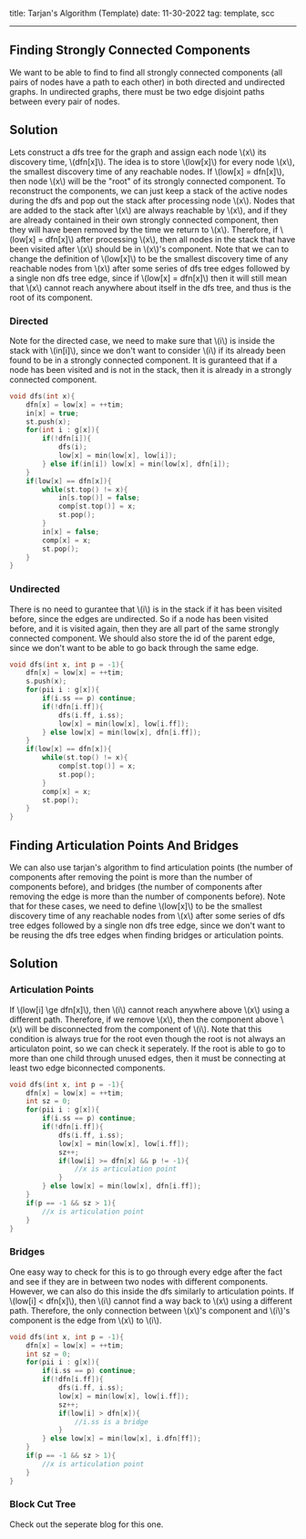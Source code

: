title: Tarjan's Algorithm (Template)
date: 11-30-2022
tag: template, scc

---

## Finding Strongly Connected Components

We want to be able to find to find all strongly connected components (all pairs of nodes have a path to each other) in both directed and undirected graphs. In undirected graphs, there must be two edge disjoint paths between every pair of nodes. 

## Solution

Lets construct a dfs tree for the graph and assign each node \\(x\\) its discovery time, \\(dfn[x]\\). The idea is to store \\(low[x]\\) for every node \\(x\\), the smallest discovery time of any reachable nodes. If \\(low[x] = dfn[x]\\), then node \\(x\\) will be the "root" of its strongly connected component. To reconstruct the components, we can just keep a stack of the active nodes during the dfs and pop out the stack after processing node \\(x\\). Nodes that are added to the stack after \\(x\\) are always reachable by \\(x\\), and if they are already contained in their own strongly connected component, then they will have been removed by the time we return to \\(x\\). Therefore, if \\(low[x] = dfn[x]\\) after processing \\(x\\), then all nodes in the stack that have been visited after \\(x\\) should be in \\(x\\)'s component. Note that we can to change the definition of \\(low[x]\\) to be the smallest discovery time of any reachable nodes from \\(x\\) after some series of dfs tree edges followed by a single non dfs tree edge, since if \\(low[x] = dfn[x]\\) then it will still mean that \\(x\\) cannot reach anywhere about itself in the dfs tree, and thus is the root of its component.

### Directed

Note for the directed case, we need to make sure that \\(i\\) is inside the stack with \\(in[i]\\), since we don't want to consider \\(i\\) if its already been found to be in a strongly connected component. It is guranteed that if a node has been visited and is not in the stack, then it is already in a strongly connected component.

```c++
void dfs(int x){
	dfn[x] = low[x] = ++tim;
	in[x] = true;
	st.push(x);
	for(int i : g[x]){
		if(!dfn[i]){
			dfs(i);
			low[x] = min(low[x], low[i]);
		} else if(in[i]) low[x] = min(low[x], dfn[i]);
	}
	if(low[x] == dfn[x]){
		while(st.top() != x){
			in[s.top()] = false;
			comp[st.top()] = x;
			st.pop();
		}
		in[x] = false;
		comp[x] = x;
		st.pop();
	}
}
```

### Undirected

There is no need to gurantee that \\(i\\) is in the stack if it has been visited before, since the edges are undirected. So if a node has been visited before, and it is visited again, then they are all part of the same strongly connected component. We should also store the id of the parent edge, since we don't want to be able to go back through the same edge.

```c++
void dfs(int x, int p = -1){
	dfn[x] = low[x] = ++tim;
	s.push(x);
	for(pii i : g[x]){
		if(i.ss == p) continue;
		if(!dfn[i.ff]){
			dfs(i.ff, i.ss);
			low[x] = min(low[x], low[i.ff]);
		} else low[x] = min(low[x], dfn[i.ff]);
	}
	if(low[x] == dfn[x]){
		while(st.top() != x){
			comp[st.top()] = x;
			st.pop();
		}
		comp[x] = x;
		st.pop();
	}
}
```

## Finding Articulation Points And Bridges

We can also use tarjan's algorithm to find articulation points (the number of components after removing the point is more than the number of components before), and bridges (the number of components after removing the edge is more than the number of components before). Note that for these cases, we need to define \\(low[x]\\) to be the smallest discovery time of any reachable nodes from \\(x\\) after some series of dfs tree edges followed by a single non dfs tree edge, since we don't want to be reusing the dfs tree edges when finding bridges or articulation points.

## Solution

### Articulation Points

If \\(low[i] \\ge dfn[x]\\), then \\(i\\) cannot reach anywhere above \\(x\\) using a different path. Therefore, if we remove \\(x\\), then the component above \\(x\\) will be disconnected from the component of \\(i\\). Note that this condition is always true for the root even though the root is not always an articulaton point, so we can check it seperately. If the root is able to go to more than one child through unused edges, then it must be connecting at least two edge biconnected components. 

```c++
void dfs(int x, int p = -1){
	dfn[x] = low[x] = ++tim;
	int sz = 0;
	for(pii i : g[x]){
		if(i.ss == p) continue;
		if(!dfn[i.ff]){
			dfs(i.ff, i.ss);
			low[x] = min(low[x], low[i.ff]);
			sz++;
			if(low[i] >= dfn[x] && p != -1){
				//x is articulation point
			}
		} else low[x] = min(low[x], dfn[i.ff]);
	}
	if(p == -1 && sz > 1){
		//x is articulation point
	}
}
```

### Bridges

One easy way to check for this is to go through every edge after the fact and see if they are in between two nodes with different components. However, we can also do this inside the dfs similarly to articulation points. If \\(low[i] < dfn[x]\\), then \\(i\\) cannot find a way back to \\(x\\) using a different path. Therefore, the only connection between \\(x\\)'s component and \\(i\\)'s component is the edge from \\(x\\) to \\(i\\).

```c++
void dfs(int x, int p = -1){
	dfn[x] = low[x] = ++tim;
	int sz = 0;
	for(pii i : g[x]){
		if(i.ss == p) continue;
		if(!dfn[i.ff]){
			dfs(i.ff, i.ss);
			low[x] = min(low[x], low[i.ff]);
			sz++;
			if(low[i] > dfn[x]){
				//i.ss is a bridge
			}
		} else low[x] = min(low[x], i.dfn[ff]);
	}
	if(p == -1 && sz > 1){
		//x is articulation point
	}
}
```
### Block Cut Tree

Check out the seperate blog for this one.